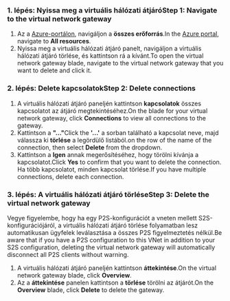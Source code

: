 ### <a name="step-1-navigate-to-the-virtual-network-gateway"></a><span data-ttu-id="74f1f-101">1. lépés: Nyissa meg a virtuális hálózati átjáró</span><span class="sxs-lookup"><span data-stu-id="74f1f-101">Step 1: Navigate to the virtual network gateway</span></span>

1. <span data-ttu-id="74f1f-102">Az a [Azure-portálon](https://portal.azure.com), navigáljon a **összes erőforrás**.</span><span class="sxs-lookup"><span data-stu-id="74f1f-102">In the [Azure portal](https://portal.azure.com), navigate to **All resources**.</span></span> 
2. <span data-ttu-id="74f1f-103">Nyissa meg a virtuális hálózati átjáró panelt, navigáljon a virtuális hálózati átjáró törlése, és kattintson rá a kívánt.</span><span class="sxs-lookup"><span data-stu-id="74f1f-103">To open the virtual network gateway blade, navigate to the virtual network gateway that you want to delete and click it.</span></span>

### <a name="step-2-delete-connections"></a><span data-ttu-id="74f1f-104">2. lépés: Delete kapcsolatok</span><span class="sxs-lookup"><span data-stu-id="74f1f-104">Step 2: Delete connections</span></span>

1. <span data-ttu-id="74f1f-105">A virtuális hálózati átjáró paneljén kattintson **kapcsolatok** összes kapcsolatot az átjáró megtekintéséhez.</span><span class="sxs-lookup"><span data-stu-id="74f1f-105">On the blade for your virtual network gateway, click **Connections** to view all connections to the gateway.</span></span>
2. <span data-ttu-id="74f1f-106">Kattintson a **"..."**</span><span class="sxs-lookup"><span data-stu-id="74f1f-106">Click the **'...'**</span></span> <span data-ttu-id="74f1f-107">a sorban található a kapcsolat neve, majd válassza ki **törlése** a legördülő listából.</span><span class="sxs-lookup"><span data-stu-id="74f1f-107">on the row of the name of the connection, then select **Delete** from the dropdown.</span></span>
3. <span data-ttu-id="74f1f-108">Kattintson a **Igen** annak megerősítéséhez, hogy törölni kívánja a kapcsolatot.</span><span class="sxs-lookup"><span data-stu-id="74f1f-108">Click **Yes** to confirm that you want to delete the connection.</span></span> <span data-ttu-id="74f1f-109">Ha több kapcsolatot, minden kapcsolat törlése.</span><span class="sxs-lookup"><span data-stu-id="74f1f-109">If you have multiple connections, delete each connection.</span></span>

### <a name="step-3-delete-the-virtual-network-gateway"></a><span data-ttu-id="74f1f-110">3. lépés: A virtuális hálózati átjáró törlése</span><span class="sxs-lookup"><span data-stu-id="74f1f-110">Step 3: Delete the virtual network gateway</span></span>

<span data-ttu-id="74f1f-111">Vegye figyelembe, hogy ha egy P2S-konfigurációt a vneten mellett S2S-konfigurációjáról, a virtuális hálózati átjáró törlése folyamatban lesz automatikusan ügyfelek leválasztása a összes P2S figyelmeztetés nélkül.</span><span class="sxs-lookup"><span data-stu-id="74f1f-111">Be aware that if you have a P2S configuration to this VNet in addition to your S2S configuration, deleting the virtual network gateway will automatically disconnect all P2S clients without warning.</span></span>

1. <span data-ttu-id="74f1f-112">A virtuális hálózati átjáró paneljén kattintson **áttekintése**.</span><span class="sxs-lookup"><span data-stu-id="74f1f-112">On the virtual network gateway blade, click **Overview**.</span></span>
2. <span data-ttu-id="74f1f-113">Az a **áttekintése** panelen kattintson a **törlése** törölni az átjárót.</span><span class="sxs-lookup"><span data-stu-id="74f1f-113">On the **Overview** blade, click **Delete** to delete the gateway.</span></span>
